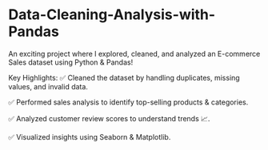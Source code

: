 # Data-Cleaning-Analysis-with-Pandas
An exciting project where I explored, cleaned, and analyzed an E-commerce Sales dataset using Python & Pandas!

Key Highlights:
✅ Cleaned the dataset by handling duplicates, missing values, and invalid data.

✅ Performed sales analysis to identify top-selling products & categories.

✅ Analyzed customer review scores to understand trends 📈.

✅ Visualized insights using Seaborn & Matplotlib.
